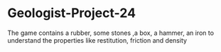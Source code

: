 # Geologist-Project-24
The game contains a rubber, some stones ,a box, a hammer, an iron to understand the properties like restitution, friction and density
